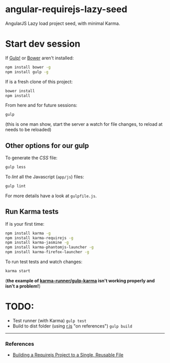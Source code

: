 angular-requirejs-lazy-seed
===========================

AngularJS Lazy load project seed, with minimal Karma.


# Start dev session

If [Gulp!](http://gulpjs.com/) or [Bower](http://bower.io/) aren't installed:

```bash
npm install bower -g
npm install gulp -g
```

If is a fresh clone of this project:

```bash
bower install
npm install
```

From here and for future sessions:

```bash
gulp
```

(this is one man show, start the server a watch for file changes, to reload at needs to be reloaded)


## Other options for our gulp


To generate the *CSS* file:

```bash
gulp less
```

To *lint* all the Javascript (`app/js`) files:

```bash
gulp lint
```

For more details have a look at `gulpfile.js`.

## Run Karma tests

If is your first time:

```bash
npm install karma -g
npm install karma-requirejs -g
npm install karma-jasmine -g
npm install karma-phantomjs-launcher -g
npm install karma-firefox-launcher -g
```

To run test tests and watch changes:

```bash
karma start
```

(__the example of [karma-runner/gulp-karma]() isn't working properly and isn't a problem!__)


# TODO:

* Test runner (with Karma) `gulp test`
* Build to dist folder (using [r.js](https://github.com/jrburke/r.js/blob/master/build/example.build.js) "on references") `gulp build`


----

### References

* [Building a Requirejs Project to a Single, Reusable File](http://www.justinmccandless.com/blog/Building+a+Requirejs+Project+to+a+Single%2C+Reusable+File)

